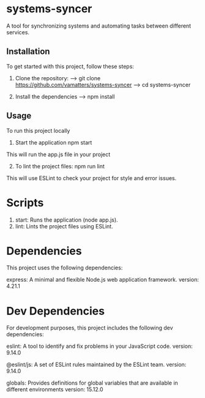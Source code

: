 # systems-syncer

A tool for synchronizing systems and automating tasks between different services.

## Installation

To get started with this project, follow these steps:

1. Clone the repository:
   --> git clone https://github.com/vamatters/systems-syncer
   --> cd systems-syncer

2. Install the dependencies
   --> npm install

## Usage

To run this project locally

1. Start the application
   npm start

This will run the app.js file in your project

2. To lint the project files:
   npm run lint

This will use ESLint to check your project for style and error issues.

# Scripts

1. start: Runs the application (node app.js).
2. lint: Lints the project files using ESLint.

# Dependencies

This project uses the following dependencies:

express: A minimal and flexible Node.js web application framework.
version: 4.21.1

# Dev Dependencies
For development purposes, this project includes the following dev dependencies:

eslint: A tool to identify and fix problems in your JavaScript code.
version: 9.14.0

@eslint/js: A set of ESLint rules maintained by the ESLint team.
version: 9.14.0

globals: Provides definitions for global variables that are available in different environments
version: 15.12.0
